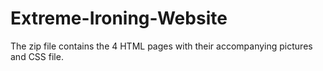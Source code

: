# Extreme-Ironing-Website

The zip file contains the 4 HTML pages with their accompanying pictures and CSS file.
